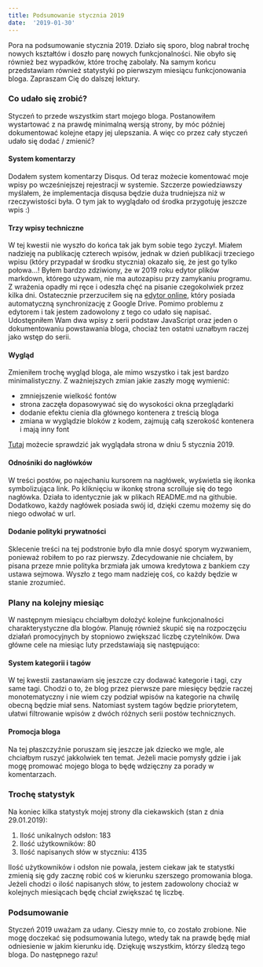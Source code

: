 ```yaml
---
title: Podsumowanie stycznia 2019
date:  '2019-01-30'
---
```


Pora na podsumowanie stycznia 2019. Działo się sporo, blog nabrał trochę nowych kształtów i doszło parę nowych funkcjonalności. Nie obyło się również bez wypadków, które trochę zabolały. Na samym końcu przedstawiam również statystyki po pierwszym miesiącu funkcjonowania bloga. Zapraszam Cię do dalszej lektury.

### Co udało się zrobić?
Styczeń to przede wszystkim start mojego bloga. Postanowiłem wystartować z na prawdę minimalną wersją strony, by móc później dokumentować kolejne etapy jej ulepszania. A więc co przez cały styczeń udało się dodać / zmienić? 
#### System komentarzy
Dodałem system komentarzy Disqus. Od teraz możecie komentować moje wpisy po wcześniejszej rejestracji w systemie. Szczerze powiedziawszy myślałem, że implementacja disqusa będzie duża trudniejsza niż w rzeczywistości była. O tym jak to wyglądało od środka przygotuję jeszcze wpis :)
#### Trzy wpisy techniczne
W tej kwestii nie wyszło do końca tak jak bym sobie tego życzył. Miałem nadzieję na publikację czterech wpisów, jednak w dzień publikacji trzeciego wpisu (który przypadał w środku stycznia) okazało się, że jest go tylko połowa...! Byłem bardzo zdziwiony, że w 2019 roku edytor plików markdown, którego używam, nie ma autozapisu przy zamykaniu programu. Z wrażenia opadły mi ręce i odeszła chęć na pisanie czegokolwiek przez kilka dni. Ostatecznie przerzuciłem się na [edytor online](https://stackedit.io/), który posiada automatyczną synchronizację z Google Drive. Pomimo problemu z edytorem i tak jestem zadowolony z tego co udało się napisać. Udostępniłem Wam dwa wpisy z serii podstaw JavaScript oraz jeden o dokumentowaniu powstawania bloga, chociaż ten ostatni uznałbym raczej jako wstęp do serii.
#### Wygląd
Zmieniłem trochę wygląd bloga, ale mimo wszystko i tak jest bardzo minimalistyczny. Z ważniejszych zmian jakie zaszły mogę wymienić:
* zmniejszenie wielkość fontów
* strona zaczęła dopasowywać się do wysokości okna przeglądarki
* dodanie efektu cienia dla głównego kontenera z treścią bloga
* zmiana w wyglądzie bloków z kodem, zajmują całą szerokość kontenera i mają inny font

[Tutaj](https://web.archive.org/web/*/remigiuszwasiak.pl) możecie sprawdzić jak wyglądała strona w dniu 5 stycznia 2019.
#### Odnośniki do nagłówków
W treści postów, po najechaniu kursorem na nagłówek, wyświetla się ikonka symbolizująca link. Po kliknięciu w ikonkę strona scrolluje się do tego nagłówka. Działa to identycznie jak w plikach README.md na githubie. Dodatkowo, każdy nagłówek posiada swój id, dzięki czemu możemy się do niego odwołać w url.
#### Dodanie polityki prywatności
Sklecenie treści na tej podstronie było dla mnie dosyć sporym wyzwaniem, ponieważ robiłem to po raz pierwszy. Zdecydowanie nie chciałem, by pisana przeze mnie polityka brzmiała jak umowa kredytowa z bankiem czy ustawa sejmowa. Wyszło z tego mam nadzieję coś, co każdy będzie w stanie zrozumieć.
### Plany na kolejny miesiąc
W następnym miesiącu chciałbym dołożyć kolejne funkcjonalności charakterystyczne dla blogów. Planuję również skupić się na rozpoczęciu działań promocyjnych by stopniowo zwiększać liczbę czytelników. Dwa główne cele na miesiąc luty przedstawiają się następująco:
#### System kategorii i tagów
W tej kwestii zastanawiam się jeszcze czy dodawać kategorie i tagi, czy same tagi. Chodzi o to, że blog przez pierwsze pare miesięcy będzie raczej monotematyczny i nie wiem czy podział wpisów na kategorie na chwilę obecną będzie miał sens. Natomiast system tagów będzie priorytetem, ułatwi filtrowanie wpisów z dwóch różnych serii postów technicznych.
#### Promocja bloga
Na tej płaszczyźnie poruszam się jeszcze jak dziecko we mgle, ale chciałbym ruszyć jakkolwiek ten temat. Jeżeli macie pomysły gdzie i jak mogę promować mojego bloga to będę wdzięczny za porady w komentarzach.
### Trochę statystyk
Na koniec kilka statystyk mojej strony dla ciekawskich (stan z dnia 29.01.2019):
1. Ilość unikalnych odsłon: 183
2. Ilość użytkowników: 80
3. Ilość napisanych słów w styczniu: 4135

Ilość użytkowników i odsłon nie powala, jestem ciekaw jak te statystki zmienią się gdy zacznę robić coś w kierunku szerszego promowania bloga. Jeżeli chodzi o ilość napisanych słów, to jestem zadowolony chociaż w kolejnych miesiącach będę chciał zwiększać tę liczbę.
### Podsumowanie
Styczeń 2019 uważam za udany. Cieszy mnie to, co zostało zrobione. Nie mogę doczekać się podsumowania lutego, wtedy tak na prawdę będę miał odniesienie w jakim kierunku idę. Dziękuję wszystkim, którzy śledzą tego bloga. Do następnego razu!
